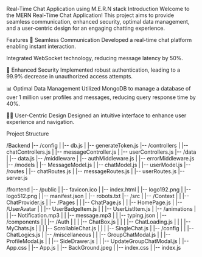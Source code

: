 Real-Time Chat Application using M.E.R.N stack
Introduction
Welcome to the MERN Real-Time Chat Application! This project aims to provide seamless communication, enhanced security, optimal data management, and a user-centric design for an engaging chatting experience.

Features
💬 Seamless Communication
Developed a real-time chat platform enabling instant interaction.

Integrated WebSocket technology, reducing message latency by 50%.

🔐 Enhanced Security
Implemented robust authentication, leading to a 99.9% decrease in unauthorized access attempts.

📊 Optimal Data Management
Utilized MongoDB to manage a database of over 1 million user profiles and messages, reducing query response time by 40%.

👩‍🎨 User-Centric Design
Designed an intuitive interface to enhance user experience and navigation.

Project Structure

/Backend
|-- /config
|   |-- db.js
|   |-- generateToken.js
|-- /controllers
|   |-- chatControllers.js
|   |-- messageController.js
|   |-- userControllers.js
|-- /data
|   |-- data.js
|-- /middleware
|   |-- authMiddleware.js
|   |-- errorMiddleware.js
|-- /models
|   |-- MessageModel.js
|   |-- chatModel.js
|   |-- userModel.js
|-- /routes
|   |-- chatRoutes.js
|   |-- messageRoutes.js
|   |-- userRoutes.js
|-- server.js


/frontend
|-- /public
|   |-- favicon.ico
|   |-- index.html
|   |-- logo192.png
|   |-- logo512.png
|   |-- manifest.json
|   |-- robots.txt
|-- /src
|   |-- /Context
|   |   |-- ChatProvider.js
|   |-- /Pages
|   |   |-- ChatPage.js
|   |   |-- HomePage.js
|   |-- /UserAvatar
|   |   |-- UserBadgeItem.js
|   |   |-- UserListItem.js
|   |-- /animations
|   |   |-- Notification.mp3
|   |   |-- message.mp3
|   |   |-- typing.json
|   |-- /components
|   |   |-- /Auth
|   |   |   |-- ChatBox.js
|   |   |   |-- ChatLoading.js
|   |   |   |-- MyChats.js
|   |   |   |-- ScrollableChat.js
|   |   |   |-- SingleChat.js
|   |-- /config
|   |   |-- ChatLogics.js
|   |-- /miscellaneous
|   |   |-- GroupChatModal.js
|   |   |-- ProfileModal.js
|   |   |-- SideDrawer.js
|   |   |-- UpdateGroupChatModal.js
|   |-- App.css
|   |-- App.js
|   |-- BackGround.jpeg
|   |-- index.css
|   |-- index.js
